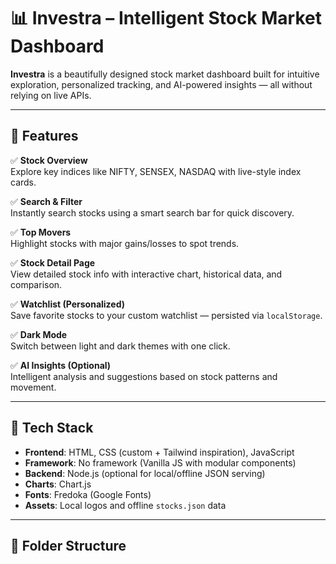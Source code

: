# 📊 Investra – Intelligent Stock Market Dashboard

**Investra** is a beautifully designed stock market dashboard built for intuitive exploration, personalized tracking, and AI-powered insights — all without relying on live APIs.

---

## 🚀 Features

✅ **Stock Overview**  
Explore key indices like NIFTY, SENSEX, NASDAQ with live-style index cards.

✅ **Search & Filter**  
Instantly search stocks using a smart search bar for quick discovery.

✅ **Top Movers**  
Highlight stocks with major gains/losses to spot trends.

✅ **Stock Detail Page**  
View detailed stock info with interactive chart, historical data, and comparison.

✅ **Watchlist (Personalized)**  
Save favorite stocks to your custom watchlist — persisted via `localStorage`.

✅ **Dark Mode**  
Switch between light and dark themes with one click.

✅ **AI Insights (Optional)**  
Intelligent analysis and suggestions based on stock patterns and movement.

---

## 🧱 Tech Stack

- **Frontend**: HTML, CSS (custom + Tailwind inspiration), JavaScript  
- **Framework**: No framework (Vanilla JS with modular components)  
- **Backend**: Node.js (optional for local/offline JSON serving)  
- **Charts**: Chart.js  
- **Fonts**: Fredoka (Google Fonts)  
- **Assets**: Local logos and offline `stocks.json` data

---

## 📂 Folder Structure

